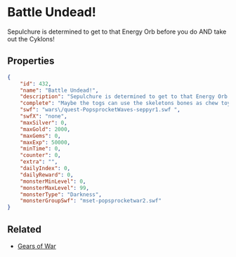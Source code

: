 # Battle Undead!

Sepulchure is determined to get to that Energy Orb before you do AND take out the Cyklons!

## Properties

```json
{
    "id": 432,
    "name": "Battle Undead!",
    "description": "Sepulchure is determined to get to that Energy Orb before you do AND take out the Cyklons!",
    "complete": "Maybe the togs can use the skeletons bones as chew toys.",
    "swf": "wars\/quest-PopsprocketWaves-seppyr1.swf ",
    "swfX": "none",
    "maxSilver": 0,
    "maxGold": 2000,
    "maxGems": 0,
    "maxExp": 50000,
    "minTime": 0,
    "counter": 0,
    "extra": "",
    "dailyIndex": 0,
    "dailyReward": 0,
    "monsterMinLevel": 0,
    "monsterMaxLevel": 99,
    "monsterType": "Darkness",
    "monsterGroupSwf": "mset-popsprocketwar2.swf"
}
```

## Related

- [Gears of War](../items/2520-gears-of-war.md)

